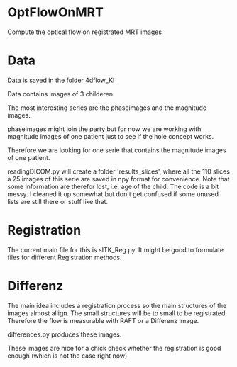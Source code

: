 # OptFlowOnMRT
Compute the optical flow on registrated MRT images

# Data

Data is saved in the folder 4dflow_KI

Data contains images of 3 childeren

The most interesting series are the phaseimages and the magnitude images.

phaseimages might join the party but for now we are working with magnitude images of one patient just to
see if the hole concept works.

Therefore we are looking for one serie that contains the magnitude images of one patient.

readingDICOM.py will create a folder 'results_slices', where all the 110 slices à 25 images of this serie are saved in npy format for convenience. Note that some information are therefor lost, i.e. age of the child. The code is a bit messy. I cleaned it up somewhat but don't get confused if some unused lists are still there or stuff like that.

# Registration

The current main file for this is sITK_Reg.py. It might be good to formulate files for different Registration methods. 

# Differenz 

The main idea includes a registration process so the main structures of the images almost allign. The small structures will be to small to be registrated. Therefore the flow is measurable with RAFT or a Differenz image. 

differences.py produces these images. 

These images are nice for a chick check whether the registration is good enough (which is not the case right now)